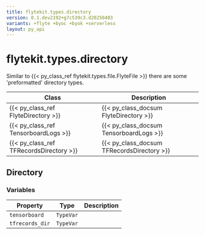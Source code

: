 ```yaml
---
title: flytekit.types.directory
version: 0.1.dev2192+g7c539c3.d20250403
variants: +flyte +byoc +byok +serverless
layout: py_api
---
```


# flytekit.types.directory


Similar to {{< py_class_ref flytekit.types.file.FlyteFile >}} there are some 'preformatted' directory types.

| Class | Description |
|-------| ---- |
| {{< py_class_ref FlyteDirectory >}} | {{< py_class_docsum FlyteDirectory >}} |
| {{< py_class_ref TensorboardLogs >}} | {{< py_class_docsum TensorboardLogs >}} |
| {{< py_class_ref TFRecordsDirectory >}} | {{< py_class_docsum TFRecordsDirectory >}} |


## Directory

### Variables

| Property | Type | Description |
|-|-|-|
| `tensorboard` | `TypeVar` |  |
| `tfrecords_dir` | `TypeVar` |  |


